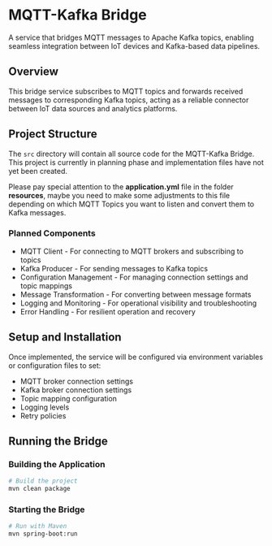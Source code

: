 # MQTT-Kafka Bridge

A service that bridges MQTT messages to Apache Kafka topics, enabling seamless integration between IoT devices and Kafka-based data pipelines.

## Overview

This bridge service subscribes to MQTT topics and forwards received messages to corresponding Kafka topics, acting as a reliable connector between IoT data sources and analytics platforms.

## Project Structure

The `src` directory will contain all source code for the MQTT-Kafka Bridge. This project is currently in planning phase and implementation files have not yet been created.

Please pay special attention to the **application.yml** file in the folder **resources**, maybe you need to make some adjustments to this file depending on which MQTT Topics you want to listen and convert them to Kafka messages. 

### Planned Components

* MQTT Client - For connecting to MQTT brokers and subscribing to topics
* Kafka Producer - For sending messages to Kafka topics
* Configuration Management - For managing connection settings and topic mappings
* Message Transformation - For converting between message formats
* Logging and Monitoring - For operational visibility and troubleshooting
* Error Handling - For resilient operation and recovery

## Setup and Installation

Once implemented, the service will be configured via environment variables or configuration files to set:

- MQTT broker connection settings
- Kafka broker connection settings
- Topic mapping configuration
- Logging levels
- Retry policies

## Running the Bridge

### Building the Application

```bash
# Build the project
mvn clean package
```

### Starting the Bridge

```bash
# Run with Maven
mvn spring-boot:run
```
